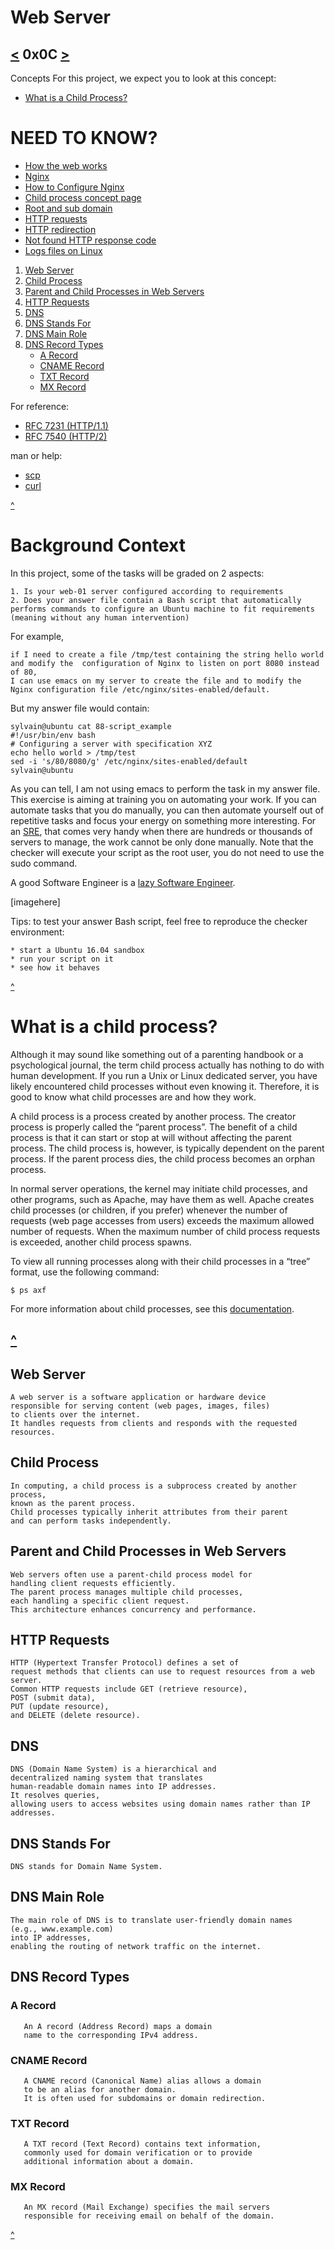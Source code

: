 # Web Server
[<](https://github.com/TheeKingZa/alx-system_engineering-devops/tree/master/0x0B-ssh/README.md) 0x0C [>](https://github.com/TheeKingZa/alx-system_engineering-devops/tree/master/0x0D-web_stack_debugging_0/README.md)
---

Concepts
For this project, we expect you to look at this concept:

* [What is a Child Process?](#what-is-a-child-process)

# NEED TO KNOW?
  * [How the web works](https://developer.mozilla.org/en-US/docs/Learn/Getting_started_with_the_web/How_the_Web_works)
  * [Nginx](https://en.wikipedia.org/wiki/Nginx)
  * [How to Configure Nginx](https://www.digitalocean.com/community/tutorials/how-to-set-up-nginx-server-blocks-virtual-hosts-on-ubuntu-16-04)
  * [Child process concept page](#what-is-a-child-process)
  * [Root and sub domain](https://landingi.com/help/domains-vs-subdomains/)
  * [HTTP requests](https://www.tutorialspoint.com/http/http_methods.htm)
  * [HTTP redirection](https://moz.com/learn/seo/redirection)
  * [Not found HTTP response code](https://en.wikipedia.org/wiki/HTTP_404)
  * [Logs files on Linux](https://www.cyberciti.biz/faq/ubuntu-linux-gnome-system-log-viewer/)

1. [Web Server](#web-server)
2. [Child Process](#child-process)
3. [Parent and Child Processes in Web Servers](#parent-and-child-processes-in-web-servers)
4. [HTTP Requests](#http-requests)
5. [DNS](#dns)
6. [DNS Stands For](#dns-stands-for)
7. [DNS Main Role](#dns-main-role)
8. [DNS Record Types](#dns-record-types)
    - [A Record](#a-record)
    - [CNAME Record](#cname-record)
    - [TXT Record](#txt-record)
    - [MX Record](#mx-record)

For reference:
  * [RFC 7231 (HTTP/1.1)](https://datatracker.ietf.org/doc/html/rfc7231)
  * [RFC 7540 (HTTP/2)](https://datatracker.ietf.org/doc/html/rfc7540)

man or help:
  * [scp](https://linux.die.net/man/1/scp)
  * [curl](https://linux.die.net/man/1/curl)

[^](#web-server)

# **Background Context**
  In this project, some of the tasks will be graded on 2 aspects:

    1. Is your web-01 server configured according to requirements
    2. Does your answer file contain a Bash script that automatically performs commands to configure an Ubuntu machine to fit requirements (meaning without any human intervention)

For example,

    if I need to create a file /tmp/test containing the string hello world and modify the  configuration of Nginx to listen on port 8080 instead of 80,
    I can use emacs on my server to create the file and to modify the Nginx configuration file /etc/nginx/sites-enabled/default.

But my answer file would contain:

    sylvain@ubuntu cat 88-script_example
    #!/usr/bin/env bash
    # Configuring a server with specification XYZ
    echo hello world > /tmp/test
    sed -i 's/80/8080/g' /etc/nginx/sites-enabled/default
    sylvain@ubuntu

As you can tell, I am not using emacs to perform the task in my answer file. This exercise is aiming at training you on automating your work. If you can automate tasks that you do manually, you can then automate yourself out of repetitive tasks and focus your energy on something more interesting. For an [SRE](https://www.atlassian.com/incident-management/devops/sre), that comes very handy when there are hundreds or thousands of servers to manage, the work cannot be only done manually. Note that the checker will execute your script as the root user, you do not need to use the sudo command.

A good Software Engineer is a [lazy Software Engineer](https://www.techwell.com/techwell-insights/2013/12/why-best-programmers-are-lazy-and-act-dumb).

[imagehere]

Tips: to test your answer Bash script, feel free to reproduce the checker environment:

    * start a Ubuntu 16.04 sandbox
    * run your script on it
    * see how it behaves

[^](#web-server)

# What is a child process?

Although it may sound like something out of a parenting handbook or a psychological journal, the term child process actually has nothing to do with human development. If you run a Unix or Linux dedicated server, you have likely encountered child processes without even knowing it. Therefore, it is good to know what child processes are and how they work.

A child process is a process created by another process. The creator process is properly called the “parent process”. The benefit of a child process is that it can start or stop at will without affecting the parent process. The child process is, however, is typically dependent on the parent process. If the parent process dies, the child process becomes an orphan process.

In normal server operations, the kernel may initiate child processes, and other programs, such as Apache, may have them as well. Apache creates child processes (or children, if you prefer) whenever the number of requests (web page accesses from users) exceeds the maximum allowed number of requests. When the maximum number of child process requests is exceeded, another child process spawns.

To view all running processes along with their child processes in a “tree” format, use the following command:

    $ ps axf

For more information about child processes, see this [documentation](https://www.gnu.org/software/libc/manual/html_node/Processes.html#Processes).


[^](#web-server)
---
## Web Server

    A web server is a software application or hardware device
    responsible for serving content (web pages, images, files)
    to clients over the internet.
    It handles requests from clients and responds with the requested resources.

## Child Process

    In computing, a child process is a subprocess created by another process,
    known as the parent process.
    Child processes typically inherit attributes from their parent
    and can perform tasks independently.

## Parent and Child Processes in Web Servers

    Web servers often use a parent-child process model for
    handling client requests efficiently.
    The parent process manages multiple child processes,
    each handling a specific client request.
    This architecture enhances concurrency and performance.

## HTTP Requests

    HTTP (Hypertext Transfer Protocol) defines a set of 
    request methods that clients can use to request resources from a web server.
    Common HTTP requests include GET (retrieve resource),
    POST (submit data),
    PUT (update resource),
    and DELETE (delete resource).

## DNS

    DNS (Domain Name System) is a hierarchical and 
    decentralized naming system that translates 
    human-readable domain names into IP addresses.
    It resolves queries,
    allowing users to access websites using domain names rather than IP addresses.

## DNS Stands For

    DNS stands for Domain Name System.

## DNS Main Role

    The main role of DNS is to translate user-friendly domain names
    (e.g., www.example.com)
    into IP addresses,
    enabling the routing of network traffic on the internet.

## DNS Record Types

### A Record

       An A record (Address Record) maps a domain 
       name to the corresponding IPv4 address.

### CNAME Record

       A CNAME record (Canonical Name) alias allows a domain 
       to be an alias for another domain.
       It is often used for subdomains or domain redirection.

### TXT Record

       A TXT record (Text Record) contains text information,
       commonly used for domain verification or to provide
       additional information about a domain.

### MX Record

       An MX record (Mail Exchange) specifies the mail servers
       responsible for receiving email on behalf of the domain.



[^](#web-server)


